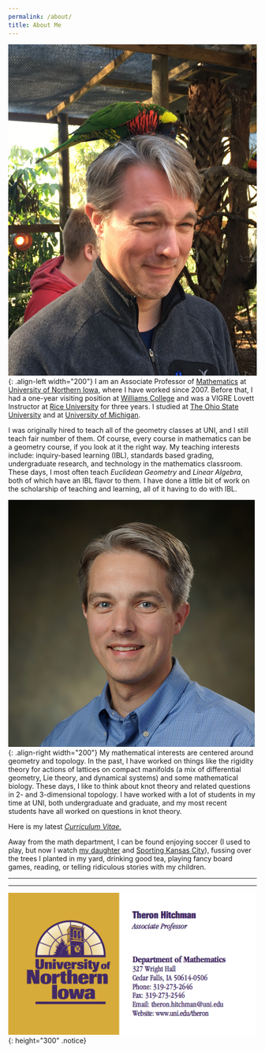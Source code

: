```yaml
---
permalink: /about/
title: About Me
---
```



![TJ and a rainbow lorikeet](/assets/images/TJ-birdbrain.JPG){: .align-left width="200"} I am an Associate Professor of <a href="https://uni.edu/math/">Mathematics</a>
at <a href="https://uni.edu">University of Northern Iowa</a>, where I have
worked since 2007. Before that, I had a one-year visiting position at <a href="http://math.williams.edu/">Williams College</a> and was a VIGRE Lovett
Instructor at <a href="http://math.rice.edu/">Rice University</a> for three years. I studied at <a href="https://math.osu.edu">The Ohio State University</a> and at <a href="http://lsa.umich.edu/math">University of Michigan</a>.

I was originally hired to teach all of the geometry classes at UNI, and I still teach fair number of them. Of course, every course in mathematics can be a geometry course, if you look at it the right way. My teaching interests include: inquiry-based learning (IBL), standards based grading, undergraduate research, and technology in the mathematics classroom.
These days, I most often teach <i>Euclidean Geometry</i> and <i>Linear Algebra</i>, both of which have an IBL flavor to them. I have done a little bit of work on the scholarship of teaching and learning, all of it having to do with IBL.

![TJH in 2013](/assets/images/Hitchman.JPG){: .align-right width="200"} My
mathematical interests are centered around geometry and topology. In the past,
I have worked on things like the rigidity theory for actions of lattices on
compact manifolds (a mix of differential geometry, Lie theory, and dynamical
systems) and some mathematical biology. These days, I like to think about knot
theory and related questions in 2- and 3-dimensional topology.
I have worked with a lot of students in my time at UNI, both undergraduate and
graduate, and my most recent students have all worked on questions in knot
theory.

Here is my latest <a href="/assets/Hitchman-CV-April-2017.pdf" target="_blank"><i>Curriculum Vitae.</i></a>

Away from the math department, I can be found enjoying soccer (I used to play,
but now I watch <a href="http://www.cedarvalleysoccerclub.org">my daughter</a>
and <a href="https://www.sportingkc.com">Sporting Kansas City</a>), fussing over the trees I planted in my yard, drinking good tea, playing fancy board games, reading, or telling ridiculous stories with my children.




----
----
![TJ's business card](/assets/images/Hitchman_business_card.png){: height="300" .notice}
